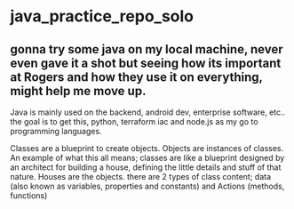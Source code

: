 # java_practice_repo_solo
gonna try some java on my local machine, never even gave it a shot but seeing how its important at Rogers and how they use it on everything, might help me move up.
-
Java is mainly used on the backend, android dev, enterprise software, etc.. 
the goal is to get this, python, terraform iac and node.js as my go to programming languages. 

Classes are a blueprint to create objects. Objects are instances of classes. An example of what this all means; classes are like a blueprint designed by an architect for building a house, defining the little details and stuff of that nature. Houses are the objects. 
there are 2 types of class content;
data (also known as variables, properties and constants)
and
Actions (methods, functions)